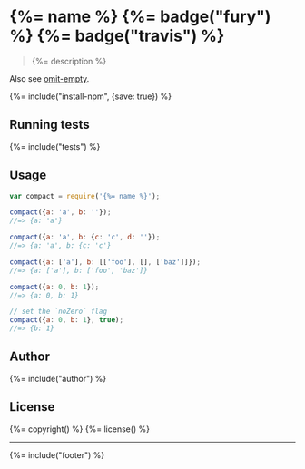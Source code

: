 # {%= name %} {%= badge("fury") %} {%= badge("travis") %}

> {%= description %}

Also see [omit-empty](https://github.com/jonschlinkert/omit-empty).

{%= include("install-npm", {save: true}) %}

## Running tests
{%= include("tests") %}

## Usage

```js
var compact = require('{%= name %}');

compact({a: 'a', b: ''});
//=> {a: 'a'}

compact({a: 'a', b: {c: 'c', d: ''});
//=> {a: 'a', b: {c: 'c'}

compact({a: ['a'], b: [['foo'], [], ['baz']]});
//=> {a: ['a'], b: ['foo', 'baz']}

compact({a: 0, b: 1});
//=> {a: 0, b: 1}

// set the `noZero` flag
compact({a: 0, b: 1}, true);
//=> {b: 1}
```

## Author
{%= include("author") %}

## License
{%= copyright() %}
{%= license() %}

***

{%= include("footer") %}